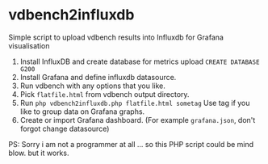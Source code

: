 # vdbench2influxdb
Simple script to upload vdbench results into Influxdb for Grafana visualisation

1. Install InfluxDB and create database for metrics upload ```CREATE DATABASE G200``` 
2. Install Grafana and define influxdb datasource. 
3. Run vdbench with any options that you like. 
4. Pick ```flatfile.html``` from vdbench output directory.
5. Run ```php vdbench2influxdb.php flatfile.html sometag```  Use tag if you like to group data on Grafana graphs. 
6. Create or import Grafana dashboard. (For example ```grafana.json```, don't forgot change datasource)


PS: Sorry i am not a programmer at all ... so this PHP script could be mind blow. but it works. 
